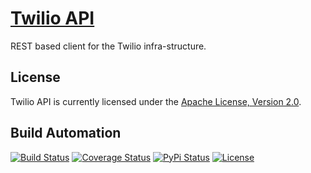 # [Twilio API](http://twilio-api.hive.pt)

REST based client for the Twilio infra-structure.

## License

Twilio API is currently licensed under the [Apache License, Version 2.0](http://www.apache.org/licenses/).

## Build Automation

[![Build Status](https://app.travis-ci.com/hivesolutions/twilio-api.svg?branch=master)](https://travis-ci.com/github/hivesolutions/twilio-api)
[![Coverage Status](https://coveralls.io/repos/hivesolutions/twilio-api/badge.svg?branch=master)](https://coveralls.io/r/hivesolutions/twilio-api?branch=master)
[![PyPi Status](https://img.shields.io/pypi/v/twilio-api.svg)](https://pypi.python.org/pypi/twilio-api)
[![License](https://img.shields.io/badge/license-Apache%202.0-blue.svg)](https://www.apache.org/licenses/)
